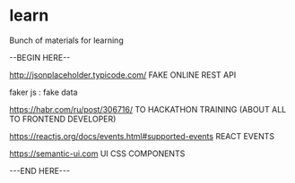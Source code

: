 # learn
Bunch of materials for learning

--BEGIN HERE--

http://jsonplaceholder.typicode.com/ FAKE ONLINE REST API

faker js : fake data

https://habr.com/ru/post/306716/ TO HACKATHON TRAINING (ABOUT ALL TO FRONTEND DEVELOPER)

https://reactjs.org/docs/events.html#supported-events REACT EVENTS

https://semantic-ui.com UI CSS COMPONENTS

---END HERE---
